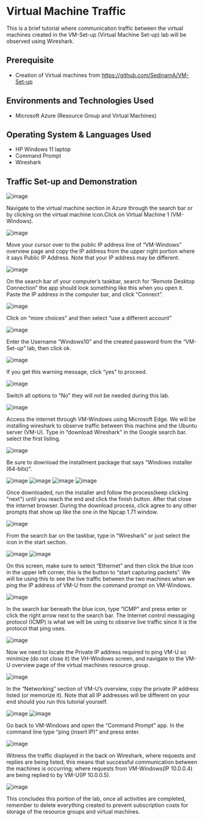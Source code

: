 <h1>Virtual Machine Traffic</h1>
This is a brief tutorial where communication traffic between the virtual machines created in the VM-Set-up (Virtual Machine Set-up) lab will be observed using Wireshark.<br />

<h2>Prerequisite</h2>

- Creation of Virtual machines from https://github.com/SedinamA/VM-Set-up

<h2>Environments and Technologies Used</h2>

- Microsoft Azure (Resource Group and Virtual Machines)

<h2>Operating System & Languages Used </h2>

- HP Windows 11 laptop
- Command Prompt
- Wireshark

<h2>Traffic Set-up and Demonstration </h2>

![image](https://github.com/SedinamA/VM-Traffic/assets/146953803/dc7a6665-09e7-4095-bbe0-8025948746ad)

Navigate to the virtual machine section in Azure through the search bar or by clicking on the virtual machine icon.Click on Virtual Machine 1 (VM-Windows). 

![image](https://github.com/SedinamA/VM-Traffic/assets/146953803/a119ee6e-d015-41cb-9535-b5a0c9b8624d)

Move your cursor over to the public IP address line of “VM-Windows” overview page and copy the IP address from the upper right portion where it says Public IP Address. Note that your IP address may be different.

![image](https://github.com/SedinamA/VM-Traffic/assets/146953803/0de3ffa7-4032-430c-b40d-de5d4ea45c65)


On the search bar of your computer’s  taskbar, search for “Remote Desktop Connection” the app should look something like this when you open it. Paste the IP address in the computer bar, and click “Connect”.

![image](https://github.com/SedinamA/VM-Traffic/assets/146953803/1db8c61d-3743-4c83-90e8-56ba42868ae4)

Click on “more choices” and then select “use a different account”

![image](https://github.com/SedinamA/VM-Traffic/assets/146953803/19ed9d66-ccab-4130-b117-dfecca7c0ecd)

Enter the Username “Windows10” and the created password from the “VM-Set-up” lab, then click ok.

![image](https://github.com/SedinamA/VM-Traffic/assets/146953803/ae1615e8-454d-4154-a0c5-51325b35a26c)

If you get this warning message, click “yes” to proceed.

![image](https://github.com/SedinamA/VM-Traffic/assets/146953803/a3595979-5a91-4f3a-b1aa-83708ffa8cd8)

Switch all options to “No” they will not be needed during this lab.

![image](https://github.com/SedinamA/VM-Traffic/assets/146953803/369752be-9f81-4fdc-9fe5-06f177116469)

Access the internet through VM-Windows using Microsoft Edge. We will be installing wireshark to observe traffic between this machine and the Ubuntu server (VM-U). Type in “download Wireshark” in the Google search bar. select the first listing.

![image](https://github.com/SedinamA/VM-Traffic/assets/146953803/b24ff26e-dde8-468b-858e-72aa903bd497)

Be sure to download the installment package that says “Windows installer (64-bits)”. 

![image](https://github.com/SedinamA/VM-Traffic/assets/146953803/0ff74678-e8e1-4e8a-8d31-54fda621076e)
![image](https://github.com/SedinamA/VM-Traffic/assets/146953803/b5c7493f-a19e-438d-8c43-93ae1e9712bc)
![image](https://github.com/SedinamA/VM-Traffic/assets/146953803/6a1669c1-36d3-44b9-94e2-7574532ecd48)
![image](https://github.com/SedinamA/VM-Traffic/assets/146953803/3da0ab8d-0e85-46ea-baf4-703a772220ed)

Once downloaded, run the installer and follow the process(keep clicking "next") until you reach the end and click the finish button. After that close the internet browser. During the download process, click agree to any other prompts that show up like the one in the Npcap 1.71 window.

![image](https://github.com/SedinamA/VM-Traffic/assets/146953803/7e5ce58b-7916-4a41-9e71-71e9fa99125f)

From the search bar on the taskbar, type in “Wireshark” or just select the icon in the start section.

![image](https://github.com/SedinamA/VM-Traffic/assets/146953803/91baeefe-9b86-40bc-af25-41c0abbffb3d)
![image](https://github.com/SedinamA/VM-Traffic/assets/146953803/daecc5d1-e3ca-46d7-ae65-85434dd7486d)

On this screen, make sure to select “Ethernet” and then click the blue icon in the upper left corner, this is the button to “start capturing packets”. We will be using this to see the live traffic between the two machines when we ping the IP address of VM-U from the command prompt on VM-Windows.

![image](https://github.com/SedinamA/VM-Traffic/assets/146953803/a3810d72-f691-4fe6-8b1d-78e62115215d)

In the search bar beneath the blue icon, type “ICMP” and press enter or click the right arrow next to the search bar. The Internet control messaging protocol (ICMP) is what we will be using to observe live traffic since it is the protocol that ping uses. 

![image](https://github.com/SedinamA/VM-Traffic/assets/146953803/19d4a29b-d0a5-434e-9c74-55316b1167b7)

Now we need to locate the Private IP address required to ping VM-U so minimize (do not close it) the VH-Windows screen, and navigate to the VM-U overview page of the virtual machines resource group. 

![image](https://github.com/SedinamA/VM-Traffic/assets/146953803/9e78c8a0-c927-43c9-a061-8ec04ddbb0ea)

In the “Networking” section of VM-U’s overview, copy the private IP address listed (or memorize it). Note that all IP addresses will be different on your end should you run this tutorial yourself.

![image](https://github.com/SedinamA/VM-Traffic/assets/146953803/19569454-3089-4564-a3d8-619659caad0b)
![image](https://github.com/SedinamA/VM-Traffic/assets/146953803/27f685eb-3f10-405c-96bb-e06ec576f3e5)

Go back to VM-Windows and open the “Command Prompt” app. In the command line type “ping (insert IP)”  and press enter.

![image](https://github.com/SedinamA/VM-Traffic/assets/146953803/997290ca-05ec-49ee-95b6-2e505c0a1f89)

Witness the traffic displayed in the back on Wireshark, where requests and replies are being listed, this means that successful communication between the machines is occurring; where requests from VM-Windows(IP 10.0.0.4) are being replied to by VM-U(IP 10.0.0.5).

![image](https://github.com/SedinamA/VM-Traffic/assets/146953803/d2ad5304-74a3-4390-887c-a7371995591b)

This concludes this portion of the lab, once all activities are completed, remember to delete everything created to prevent subscription costs for storage of the resource groups and virtual machines.
